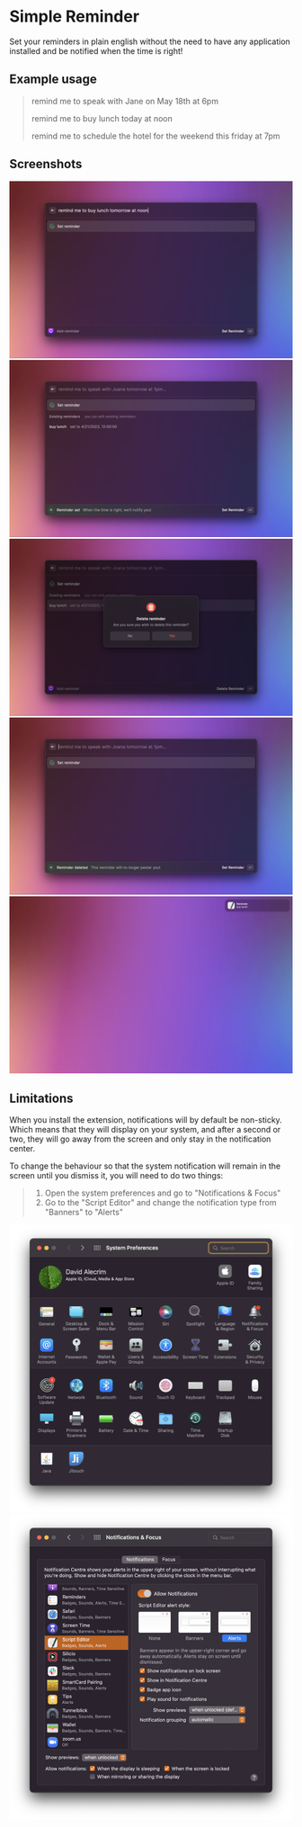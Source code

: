 # Simple Reminder

Set your reminders in plain english without the need to have any application installed and be notified when the time is right!

## Example usage


> remind me to speak with Jane on May 18th at 6pm
> 
> remind me to buy lunch today at noon
> 
> remind me to schedule the hotel for the weekend this friday at 7pm

## Screenshots

![Demo 1](media/simple-reminder-1.png)
![Demo 2](media/simple-reminder-2.png)
![Demo 3](media/simple-reminder-3.png)
![Demo 4](media/simple-reminder-4.png)
![Demo 5](media/simple-reminder-5.png)

## Limitations

When you install the extension, notifications will by default be non-sticky. Which means that they will display on your system, and after a second or two, they will go away from the screen and only stay in the notification center.

To change the behaviour so that the system notification will remain in the screen until you dismiss it, you will need to do two things:

> 1. Open the system preferences and go to "Notifications & Focus"
> 2. Go to the "Script Editor" and change the notification type from "Banners" to "Alerts"

![Pref 1](media/pref-1.png)
![Pref 2](media/pref-2.png)
